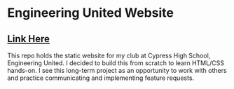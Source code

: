 # Engineering United Website
##  [Link Here](harry-kimmm.github.io/engineeringunited/)
This repo holds the static website for my club at Cypress High School, Engineering United.
I decided to build this from scratch to learn HTML/CSS hands-on.
I see this long-term project as an opportunity to work with others and practice communicating and implementing feature requests.
